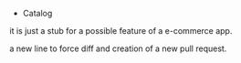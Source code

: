 - Catalog

it is just a stub for a possible feature of a e-commerce app.

a new line to force diff and creation of a new pull request.
